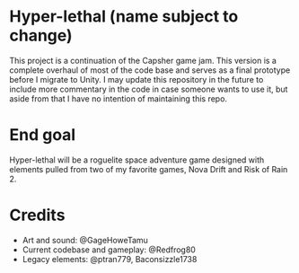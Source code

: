 # Hyper-lethal (name subject to change)
This project is a continuation of the Capsher game jam. This version is a complete overhaul of most of the code base and serves as a final prototype before I migrate to Unity. I may update this repository in the future to include more commentary in the code in case someone wants to use it, but aside from that I have no intention of maintaining this repo.

# End goal
Hyper-lethal will be a roguelite space adventure game designed with elements pulled from two of my favorite games, Nova Drift and Risk of Rain 2.

# Credits
* Art and sound: @GageHoweTamu
* Current codebase and gameplay: @Redfrog80
* Legacy elements: @ptran779, Baconsizzle1738
